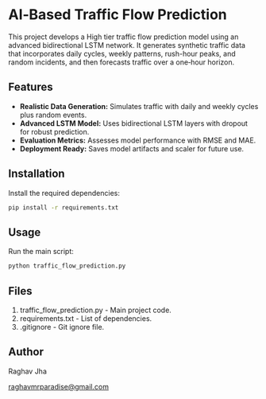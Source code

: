 # AI‑Based Traffic Flow Prediction

This project develops a High tier traffic flow prediction model using an advanced bidirectional LSTM network. It generates synthetic traffic data that incorporates daily cycles, weekly patterns, rush-hour peaks, and random incidents, and then forecasts traffic over a one‑hour horizon.

## Features

- **Realistic Data Generation:** Simulates traffic with daily and weekly cycles plus random events.
- **Advanced LSTM Model:** Uses bidirectional LSTM layers with dropout for robust prediction.
- **Evaluation Metrics:** Assesses model performance with RMSE and MAE.
- **Deployment Ready:** Saves model artifacts and scaler for future use.

## Installation

Install the required dependencies:

```bash
pip install -r requirements.txt
```

## Usage

Run the main script:

```bash
python traffic_flow_prediction.py
```

## Files

1. traffic_flow_prediction.py - Main project code.
2. requirements.txt - List of dependencies.
3. .gitignore - Git ignore file.

## Author

Raghav Jha

raghavmrparadise@gmail.com




